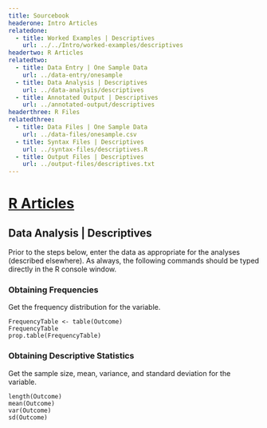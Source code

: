 ```yaml
---
title: Sourcebook
headerone: Intro Articles
relatedone:
  - title: Worked Examples | Descriptives
    url: ../../Intro/worked-examples/descriptives
headertwo: R Articles
relatedtwo:
  - title: Data Entry | One Sample Data
    url: ../data-entry/onesample
  - title: Data Analysis | Descriptives
    url: ../data-analysis/descriptives
  - title: Annotated Output | Descriptives
    url: ../annotated-output/descriptives
headerthree: R Files
relatedthree:
  - title: Data Files | One Sample Data
    url: ../data-files/onesample.csv
  - title: Syntax Files | Descriptives
    url: ../syntax-files/descriptives.R
  - title: Output Files | Descriptives
    url: ../output-files/descriptives.txt
---
```


# [R Articles](../index.md)

## Data Analysis | Descriptives

Prior to the steps below, enter the data as appropriate for the analyses (described elsewhere). As always, the following commands should be typed directly in the R console window.

###  Obtaining Frequencies

Get the frequency distribution for the variable.

```{r}
FrequencyTable <- table(Outcome)
FrequencyTable
prop.table(FrequencyTable)
```

### Obtaining Descriptive Statistics

Get the sample size, mean, variance, and standard deviation for the variable.

```{r}
length(Outcome)
mean(Outcome)
var(Outcome)
sd(Outcome)
```
